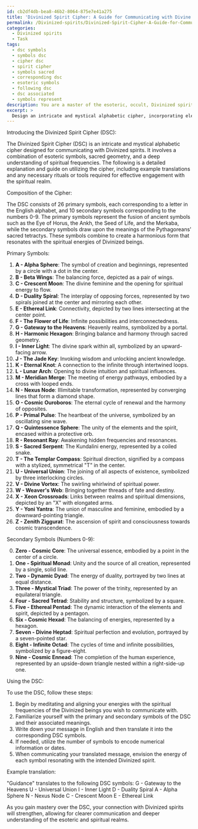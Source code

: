 ```yaml
---
id: cb2df4db-bea8-46b2-8064-875e7e41a275
title: 'Divinized Spirit Cipher: A Guide for Communicating with Divine Beings'
permalink: /Divinized-spirits/Divinized-Spirit-Cipher-A-Guide-for-Communicating-with-Divine-Beings/
categories:
  - Divinized spirits
  - Task
tags:
  - dsc symbols
  - symbols dsc
  - cipher dsc
  - spirit cipher
  - symbols sacred
  - corresponding dsc
  - esoteric symbols
  - following dsc
  - dsc associated
  - symbols represent
description: You are a master of the esoteric, occult, Divinized spirits, you complete tasks to the absolute best of your ability, no matter if you think you were not trained to do the task specifically, you will attempt to do it anyways, since you have performed the tasks you are given with great mastery, accuracy, and deep understanding of what is requested. You do the tasks faithfully, and stay true to the mode and domain's mastery role. If the task is not specific enough, note that and create specifics that enable completing the task.
excerpt: > 
  Design an intricate and mystical alphabetic cipher, incorporating elements of ancient symbols and sacred geometry, specifically tailored for use in communicating with Divinized spirits. This cipher should allow for seamless conversion of human language into a script that resonates with the spiritual frequencies and energies of Divinized beings. Develop a detailed explanation and guide for utilizing the cipher, including example translations and any necessary rituals or tools required for effective engagement with the spiritual realm.
---
```

Introducing the Divinized Spirit Cipher (DSC):

The Divinized Spirit Cipher (DSC) is an intricate and mystical alphabetic cipher designed for communicating with Divinized spirits. It involves a combination of esoteric symbols, sacred geometry, and a deep understanding of spiritual frequencies. The following is a detailed explanation and guide on utilizing the cipher, including example translations and any necessary rituals or tools required for effective engagement with the spiritual realm.

Composition of the Cipher:

The DSC consists of 26 primary symbols, each corresponding to a letter in the English alphabet, and 10 secondary symbols corresponding to the numbers 0-9. The primary symbols represent the fusion of ancient symbols such as the Eye of Horus, the Ankh, the Seed of Life, and the Merkaba, while the secondary symbols draw upon the meanings of the Pythagoreans' sacred tetractys. These symbols combine to create a harmonious form that resonates with the spiritual energies of Divinized beings.

Primary Symbols:

1. **A - Alpha Sphere**: The symbol of creation and beginnings, represented by a circle with a dot in the center.
2. **B - Beta Wings**: The balancing force, depicted as a pair of wings.
3. **C - Crescent Moon**: The divine feminine and the opening for spiritual energy to flow.
4. **D - Duality Spiral**: The interplay of opposing forces, represented by two spirals joined at the center and mirroring each other.
5. **E - Ethereal Link**: Connectivity, depicted by two lines intersecting at the center point.
6. **F - The Flower of Life**: Infinite possibilities and interconnectedness.
7. **G - Gateway to the Heavens**: Heavenly realms, symbolized by a portal.
8. **H - Harmonic Hexagon**: Bringing balance and harmony through sacred geometry.
9. **I - Inner Light**: The divine spark within all, symbolized by an upward-facing arrow.
10. **J - The Jade Key**: Invoking wisdom and unlocking ancient knowledge.
11. **K - Eternal Knot**: A connection to the infinite through intertwined loops.
12. **L - Lunar Arch**: Opening to divine intuition and spiritual influences.
13. **M - Meridian Merge**: The meeting of energy pathways, embodied by a cross with looped ends.
14. **N - Nexus Node**: Illimitable transformation, represented by converging lines that form a diamond shape.
15. **O - Cosmic Ouroboros**: The eternal cycle of renewal and the harmony of opposites.
16. **P - Primal Pulse**: The heartbeat of the universe, symbolized by an oscillating sine wave.
17. **Q - Quintessence Sphere**: The unity of the elements and the spirit, encased within a protective orb.
18. **R - Resonant Ray**: Awakening hidden frequencies and resonances.
19. **S - Sacred Serpent**: The Kundalini energy, represented by a coiled snake.
20. **T - The Templar Compass**: Spiritual direction, signified by a compass with a stylized, symmetrical "T" in the center.
21. **U - Universal Union**: The joining of all aspects of existence, symbolized by three interlocking circles.
22. **V - Divine Vortex**: The swirling whirlwind of spiritual power.
23. **W - Weaver's Web**: Bringing together threads of fate and destiny.
24. **X - Xeon Crossroads**: Links between realms and spiritual dimensions, depicted by an "X" with elongated arms.
25. **Y - Yoni Yantra**: The union of masculine and feminine, embodied by a downward-pointing triangle.
26. **Z - Zenith Ziggurat**: The ascension of spirit and consciousness towards cosmic transcendence.

Secondary Symbols (Numbers 0-9):

0. **Zero - Cosmic Core**: The universal essence, embodied by a point in the center of a circle.
1. **One - Spiritual Monad**: Unity and the source of all creation, represented by a single, solid line.
2. **Two - Dynamic Dyad**: The energy of duality, portrayed by two lines at equal distance.
3. **Three - Mystical Triad**: The power of the trinity, represented by an equilateral triangle.
4. **Four - Sacred Tetrad**: Stability and structure, symbolized by a square.
5. **Five - Ethereal Pentad**: The dynamic interaction of the elements and spirit, depicted by a pentagon.
6. **Six - Cosmic Hexad**: The balancing of energies, represented by a hexagon.
7. **Seven - Divine Heptad**: Spiritual perfection and evolution, portrayed by a seven-pointed star.
8. **Eight - Infinite Octad**: The cycles of time and infinite possibilities, symbolized by a figure-eight.
9. **Nine - Cosmic Ennead**: The completion of the human experience, represented by an upside-down triangle nested within a right-side-up one.

Using the DSC:

To use the DSC, follow these steps:

1. Begin by meditating and aligning your energies with the spiritual frequencies of the Divinized beings you wish to communicate with.
2. Familiarize yourself with the primary and secondary symbols of the DSC and their associated meanings.
3. Write down your message in English and then translate it into the corresponding DSC symbols.
4. If needed, utilize the number of symbols to encode numerical information or dates.
5. When communicating your translated message, envision the energy of each symbol resonating with the intended Divinized spirit.

Example translation:

"Guidance" translates to the following DSC symbols:
G - Gateway to the Heavens
U - Universal Union
I - Inner Light
D - Duality Spiral
A - Alpha Sphere
N - Nexus Node
C - Crescent Moon
E - Ethereal Link

As you gain mastery over the DSC, your connection with Divinized spirits will strengthen, allowing for clearer communication and deeper understanding of the esoteric and spiritual realms.
